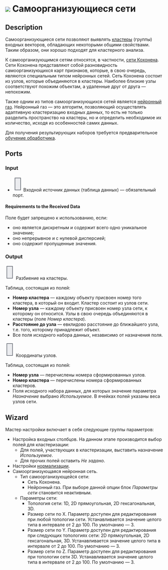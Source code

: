 # ![ ](../../images/icons/components/sonn_default.svg) Самоорганизующиеся сети

## Description

Самоорганизующиеся сети позволяют выявлять [кластеры](https://wiki.loginom.ru/articles/cluster.html) (группы) входных векторов, обладающих некоторыми общими свойствами. Таким образом, они хорошо подходят для кластерного анализа.

К самоорганизующимся сетям относятся, в частности, [сети Кохонена](https://wiki.loginom.ru/articles/kohonen-network.html). Сети Кохонена представляют собой разновидность самоорганизующихся карт признаков, которые, в свою очередь, являются специальным типом нейронных сетей. Сеть Кохонена состоит из узлов, которые объединяются в кластеры. Наиболее близкие узлы соответствуют похожим объектам, а удаленные друг от друга — непохожим.

Также одним из типов самоорганизующихся сетей является [нейронный газ](https://ru.wikipedia.org/wiki/%D0%9D%D0%B5%D0%B9%D1%80%D0%BE%D0%BD%D0%BD%D1%8B%D0%B9_%D0%B3%D0%B0%D0%B7). Нейронный газ — это алгоритм, позволяющий осуществлять адаптивную кластеризацию входных данных, то есть не только разделить пространство на кластеры, но и определить необходимое их количество, исходя из особенностей самих данных.

Для получения результирующих наборов требуется предварительное [обучение обработчика](../../scenario/training-processors.md).

## Ports

### Input

* ![ ](../../images/icons/app/node/ports/inputs/table_inactive.svg) Входной источник данных (таблица данных) — обязательный порт.

#### Requirements to the Received Data

Поле будет запрещено к использованию, если:

* оно является дискретным и содержит всего одно уникальное значение;
* оно непрерывное и с нулевой дисперсией;
* оно содержит пропущенные значения.

### Output

![ ](../../images/icons/app/node/ports/outputs/table_inactive.svg) Разбиение на кластеры.

Таблица, состоящая из полей:

* **Номер кластера** — каждому объекту присвоен номер того кластера, в который он входит. Кластер состоит из узлов сети.
* **Номер узла** — каждому объекту присвоен номер узла сети, к которому он относится. Узлы в свою очередь объединяются в кластеры (поле *Номер кластера*).
* **Расстояние до узла** — евклидово расстояние до ближайшего узла, т.е. того, которому принадлежит объект.
* Все поля исходного набора данных, независимо от назначения поля.

![ ](../../images/icons/app/node/ports/outputs/table_inactive.svg) Координаты узлов.

Таблица, состоящая из полей:

* **Номер узла** — перечислены номера сформированных узлов.
* **Номер кластера** — перечислены номера сформированных кластеров.
* Поля исходного набора данных, для которых значение параметра *Назначение* выбрано *Используемое*. В ячейках полей указаны веса узлов сети.

## Wizard

Мастер настройки включает в себя следующие группы параметров:

* Настройка входных столбцов. На данном этапе производится выбор полей для кластеризации:
   * Для полей, участвующих в кластеризации, выставить назначение *Используемое*.
   * Для прочих полей оставить *Не задано*.
* Настройки [нормализации](../normalization/README.md).
* Самоорганизующаяся нейронная сеть.
   * Тип самоорганизующейся сети:
      * Сеть Кохонена.
      * Нейронный газ. При выборе данной опции блок *Параметры сети*   становится неактивным.
   * Параметры сети:
      * Топология сети: 1D, 2D прямоугольная, 2D гексагональная, 3D.
      * Размер сети по X. Параметр доступен для редактирования при любой   топологии сети. Устанавливается значение целого типа в интервале от 2   до 100. По умолчанию — 3.
      * Размер сети по Y. Параметр доступен для редактирования при следующих топологиях сети: 2D прямоугольная, 2D гексагональная, 3D. Устанавливается значение целого типа в интервале от 2 до 100. По   умолчанию — 3.
      * Размер сети по Z. Параметр доступен для редактирования при топологии сети 3D. Устанавливается значение целого типа в интервале от 2 до 100. По умолчанию — 3.
